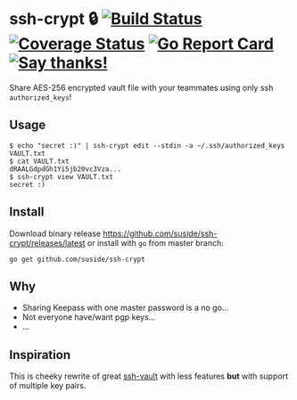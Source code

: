 # ssh-crypt 🔒 [![Build Status](https://travis-ci.org/suside/ssh-crypt.svg?branch=master)](https://travis-ci.org/suside/ssh-crypt)&nbsp;[![Coverage Status](https://coveralls.io/repos/github/suside/ssh-crypt/badge.svg?branch=master)](https://coveralls.io/github/suside/ssh-crypt?branch=master)&nbsp;[![Go Report Card](https://goreportcard.com/badge/github.com/suside/ssh-crypt)](https://goreportcard.com/report/github.com/suside/ssh-crypt)&nbsp;[![Say thanks!](https://img.shields.io/badge/SayThanks.io-%F0%9F%91%8D-1EAEDB.svg)](https://saythanks.io/to/suside)

Share AES-256 encrypted vault file with your teammates using only ssh `authorized_keys`!

## Usage
```
$ echo "secret :)" | ssh-crypt edit --stdin -a ~/.ssh/authorized_keys VAULT.txt
$ cat VAULT.txt
dRAALGdpdGh1Yi5jb20vc3Vza...
$ ssh-crypt view VAULT.txt
secret :)
```

## Install

Download binary release https://github.com/suside/ssh-crypt/releases/latest
or install with `go` from master branch:
```
go get github.com/suside/ssh-crypt
```

## Why
  * Sharing Keepass with one master password is a no go...
  * Not everyone have/want pgp keys...
  * ...

## Inspiration
This is cheeky rewrite of great [ssh-vault](https://github.com/ssh-vault/ssh-vault) with less features **but** with support of multiple key pairs.

